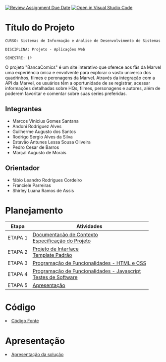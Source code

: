 [![Review Assignment Due Date](https://classroom.github.com/assets/deadline-readme-button-24ddc0f5d75046c5622901739e7c5dd533143b0c8e959d652212380cedb1ea36.svg)](https://classroom.github.com/a/c1_paze5)
[![Open in Visual Studio Code](https://classroom.github.com/assets/open-in-vscode-718a45dd9cf7e7f842a935f5ebbe5719a5e09af4491e668f4dbf3b35d5cca122.svg)](https://classroom.github.com/online_ide?assignment_repo_id=11591967&assignment_repo_type=AssignmentRepo)
# Título do Projeto

`CURSO: Sistemas de Informação e Analise de Desenvolvimento de Sistemas`

`DISCIPLINA: Projeto - Aplicações Web`

`SEMESTRE: 1º`

O projeto "BancaComics" é um site interativo que oferece aos fãs da Marvel uma experiência única e envolvente para explorar o vasto universo dos quadrinhos, filmes e peronagens da Marvel. Através da integração com a API da Marvel, os usuários têm a oportunidade de se registrar, acessar informações detalhadas sobre HQs, filmes, personagens e autores, além de poderem favoritar e comentar sobre suas series preferidas.

## Integrantes

* Marcos Vinicius Gomes Santana
* Andoni Rodriguez Alves
* Guilherme Augusto dos Santos
* Rodrigo Sergio Alves da Silva
* Estavão Antunes Lessa Sousa Oliveira
* Pedro Cesar de Barros
* Marçal Augusto de Morais

## Orientador

* fábio Leandro Rodrigues Cordeiro
* Franciele Parreiras
* Shirley Luana Ramos de Assis

# Planejamento

| Etapa         | Atividades |
|  :----:   | ----------- |
| ETAPA 1         |[Documentação de Contexto](docs/context.md) <br> [Especificação do Projeto](docs/especification.md) |
| ETAPA 2         |[Projeto de Interface](docs/interface.md) <br> [Template Padrão](docs/template.md) |
| ETAPA 3         |[Programação de Funcionalidades - HTML e CSS](docs/development.md) |
| ETAPA 4        |[Programação de Funcionalidades - Javascript](docs/development.md) <br> [Testes de Software ](docs/tests.md) |
| ETAPA 5         | [Apresentação](presentation/README.md) |

# Código

<li><a href="src/README.md"> Código Fonte</a></li>

# Apresentação

<li><a href="presentation/README.md"> Apresentação da solução</a></li>
